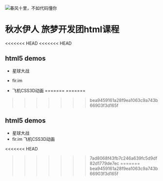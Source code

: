 ![春风十里，不如代码懂你](https://timgsa.baidu.com/timg?image&quality=80&size=b9999_10000&sec=1509596266846&di=127391a8dc305f4691e2c2d6c65a5078&imgtype=0&src=http%3A%2F%2Fuploads.xuexila.com%2Fallimg%2F1708%2F1105-1FPG00413.jpg)
# 秋水伊人 旅梦开发团html课程
<<<<<<< HEAD
<<<<<<< HEAD

## html5 demos 
 - 星球大战
 - fir.im 

 - 飞机CSS3D动画
=======
=======

>>>>>>> bea9459161a28f9ea1063c9a743b66903f3d165f
## html5 demos
 - 星球大战
 - fir.im 飞机CSS3D动画
 
<<<<<<< HEAD
>>>>>>> 7ad8068f43fb7c246a639fc5d9df82d1779de7ec
=======
>>>>>>> bea9459161a28f9ea1063c9a743b66903f3d165f
